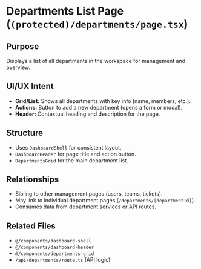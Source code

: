 # Departments List Page (`(protected)/departments/page.tsx`)

## Purpose
Displays a list of all departments in the workspace for management and overview.

## UI/UX Intent
- **Grid/List:** Shows all departments with key info (name, members, etc.).
- **Actions:** Button to add a new department (opens a form or modal).
- **Header:** Contextual heading and description for the page.

## Structure
- Uses `DashboardShell` for consistent layout.
- `DashboardHeader` for page title and action button.
- `DepartmentsGrid` for the main department list.

## Relationships
- Sibling to other management pages (users, teams, tickets).
- May link to individual department pages (`/departments/[departmentId]`).
- Consumes data from department services or API routes.

## Related Files
- `@/components/dashboard-shell`
- `@/components/dashboard-header`
- `@/components/departments-grid`
- `/api/departments/route.ts` (API logic) 